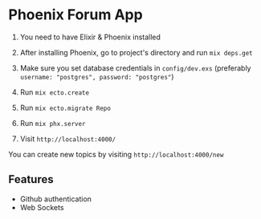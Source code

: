 # Phoenix Forum App

1. You need to have Elixir & Phoenix installed

2. After installing Phoenix, go to project's directory and run `mix deps.get`

3. Make sure you set database credentials in `config/dev.exs` (preferably `username: "postgres", password: "postgres"`)

4. Run `mix ecto.create`

5. Run `mix ecto.migrate Repo`

6. Run `mix phx.server`

7. Visit `http://localhost:4000/`

You can create new topics by visiting `http://localhost:4000/new`

## Features 

* Github authentication
* Web Sockets